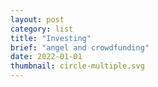 ```yaml
---
layout: post
category: list
title: "Investing"
brief: "angel and crowdfunding"
date: 2022-01-01
thumbnail: circle-multiple.svg
---
```

